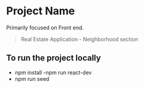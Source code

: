 # Project Name
Primarily focused on Front end.
> Real Estate Application - Neighborhood section 

## To run the project locally
- npm install
-npm run react-dev
- npm run seed

  

